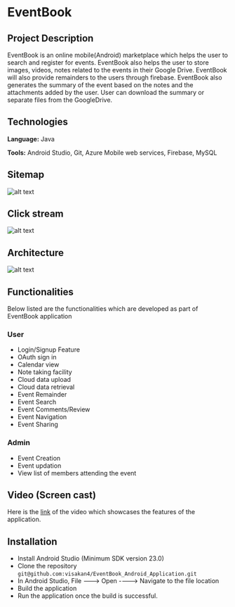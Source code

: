 # EventBook

## Project Description

EventBook is an online mobile(Android) marketplace which helps the user to search and register for events. EventBook also helps the user to store images, videos, notes related to the events in their Google Drive. EventBook will also provide remainders to the users through firebase. EventBook also generates the summary of the event based on the notes and the attachments added by the user. User can download the summary or separate files from the GoogleDrive.

## Technologies

**Language:** Java

**Tools:** Android Studio, Git, Azure Mobile web services, Firebase, MySQL

## Sitemap

![alt text](https://github.com/visakan4/EventBook_Android_Application/blob/master/images/siteMap.png "SiteMap")

## Click stream

![alt text](https://github.com/visakan4/EventBook_Android_Application/blob/master/images/clickstream.png "Click Stream")

## Architecture

![alt text](https://github.com/visakan4/EventBook_Android_Application/blob/master/images/architecture.PNG "Architecture")

## Functionalities

Below listed are the functionalities which are developed as part of EventBook application

### User
  * Login/Signup Feature
  * OAuth sign in
  * Calendar view
  * Note taking facility
  * Cloud data upload
  * Cloud data retrieval
  * Event Remainder
  * Event Search
  * Event Comments/Review
  * Event Navigation
  * Event Sharing
  
### Admin
  * Event Creation
  * Event updation
  * View list of members attending the event
  
## Video (Screen cast)

Here is the [link](https://www.youtube.com/watch?v=pdt37wGrviE&feature=youtu.be "Youtube link") of the video which showcases the features of the application.

## Installation

 * Install Android Studio (Minimum SDK version 23.0)
 * Clone the repository `git@github.com:visakan4/EventBook_Android_Application.git`
 * In Android Studio, File ---> Open ----> Navigate to the file location
 * Build the application
 * Run the application once the build is successful.

